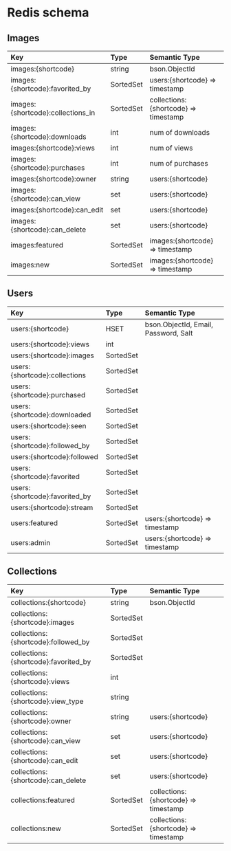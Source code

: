 # Redis schema

## Images

| Key                               | Type      | Semantic Type                        |
|:----------------------------------|:----------|:-------------------------------------|
| images:{shortcode}                | string    | bson.ObjectId                        |
| images:{shortcode}:favorited_by   | SortedSet | users:{shortcode} => timestamp       |
| images:{shortcode}:collections_in | SortedSet | collections:{shortcode} => timestamp |
| images:{shortcode}:downloads      | int       | num of downloads                     |
| images:{shortcode}:views          | int       | num of views                         |
| images:{shortcode}:purchases      | int       | num of purchases                     |
| images:{shortcode}:owner          | string    | users:{shortcode}                    |
| images:{shortcode}:can_view       | set       | users:{shortcode}                    |
| images:{shortcode}:can_edit       | set       | users:{shortcode}                    |
| images:{shortcode}:can_delete     | set       | users:{shortcode}                    |
| images:featured                   | SortedSet | images:{shortcode} => timestamp      |
| images:new                        | SortedSet | images:{shortcode} => timestamp      |

## Users

| Key                            | Type      | Semantic Type                        |
|:-------------------------------|:----------|:-------------------------------------|
| users:{shortcode}              | HSET      | bson.ObjectId, Email, Password, Salt |
| users:{shortcode}:views        | int       |                                      |
| users:{shortcode}:images       | SortedSet |                                      |
| users:{shortcode}:collections  | SortedSet |                                      |
| users:{shortcode}:purchased    | SortedSet |                                      |
| users:{shortcode}:downloaded   | SortedSet |                                      |
| users:{shortcode}:seen         | SortedSet |                                      |
| users:{shortcode}:followed_by  | SortedSet |                                      |
| users:{shortcode}:followed     | SortedSet |                                      |
| users:{shortcode}:favorited    | SortedSet |                                      |
| users:{shortcode}:favorited_by | SortedSet |                                      |
| users:{shortcode}:stream       | SortedSet |                                      |
| users:featured                 | SortedSet | users:{shortcode} => timestamp       |
| users:admin                    | SortedSet | users:{shortcode} => timestamp       |

## Collections

| Key                                  | Type      | Semantic Type                        |
|:-------------------------------------|:----------|:-------------------------------------|
| collections:{shortcode}              | string    | bson.ObjectId                        |
| collections:{shortcode}:images       | SortedSet |                                      |
| collections:{shortcode}:followed_by  | SortedSet |                                      |
| collections:{shortcode}:favorited_by | SortedSet |                                      |
| collections:{shortcode}:views        | int       |                                      |
| collections:{shortcode}:view_type    | string    |                                      |
| collections:{shortcode}:owner        | string    | users:{shortcode}                    |
| collections:{shortcode}:can_view     | set       | users:{shortcode}                    |
| collections:{shortcode}:can_edit     | set       | users:{shortcode}                    |
| collections:{shortcode}:can_delete   | set       | users:{shortcode}                    |
| collections:featured                 | SortedSet | collections:{shortcode} => timestamp |
| collections:new                      | SortedSet | collections:{shortcode} => timestamp |
